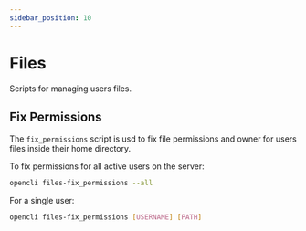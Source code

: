 ```yaml
---
sidebar_position: 10
---
```


# Files

Scripts for managing users files.

## Fix Permissions

The `fix_permissions` script is usd to fix file permissions and owner for users files inside their home directory.

To fix permissions for all active users on the server:

```bash
opencli files-fix_permissions --all
```
For a single user:

```bash
opencli files-fix_permissions [USERNAME] [PATH]
```
